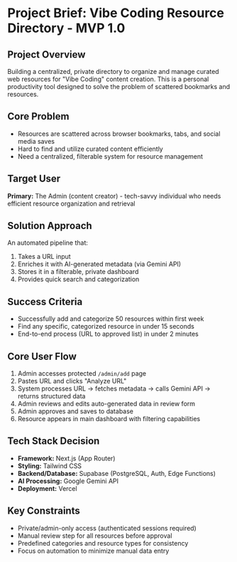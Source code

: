 # Project Brief: Vibe Coding Resource Directory - MVP 1.0

## Project Overview
Building a centralized, private directory to organize and manage curated web resources for "Vibe Coding" content creation. This is a personal productivity tool designed to solve the problem of scattered bookmarks and resources.

## Core Problem
- Resources are scattered across browser bookmarks, tabs, and social media saves
- Hard to find and utilize curated content efficiently
- Need a centralized, filterable system for resource management

## Target User
**Primary:** The Admin (content creator) - tech-savvy individual who needs efficient resource organization and retrieval

## Solution Approach
An automated pipeline that:
1. Takes a URL input
2. Enriches it with AI-generated metadata (via Gemini API)
3. Stores it in a filterable, private dashboard
4. Provides quick search and categorization

## Success Criteria
- Successfully add and categorize 50 resources within first week
- Find any specific, categorized resource in under 15 seconds
- End-to-end process (URL to approved list) in under 2 minutes

## Core User Flow
1. Admin accesses protected `/admin/add` page
2. Pastes URL and clicks "Analyze URL"
3. System processes URL → fetches metadata → calls Gemini API → returns structured data
4. Admin reviews and edits auto-generated data in review form
5. Admin approves and saves to database
6. Resource appears in main dashboard with filtering capabilities

## Tech Stack Decision
- **Framework:** Next.js (App Router)
- **Styling:** Tailwind CSS
- **Backend/Database:** Supabase (PostgreSQL, Auth, Edge Functions)
- **AI Processing:** Google Gemini API
- **Deployment:** Vercel

## Key Constraints
- Private/admin-only access (authenticated sessions required)
- Manual review step for all resources before approval
- Predefined categories and resource types for consistency
- Focus on automation to minimize manual data entry 
